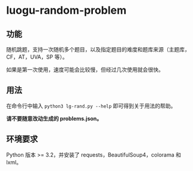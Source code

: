 # luogu-random-problem

## 功能

随机跳题，支持一次随机多个题目，以及指定题目的难度和题库来源（主题库，CF，AT，UVA，SP 等）。

如果是第一次使用，速度可能会比较慢，但经过几次使用就会很快。

## 用法

在命令行中输入 `python3 lg-rand.py --help` 即可得到关于用法的帮助。

**请不要随意改动生成的 problems.json。**

## 环境要求

Python 版本 >= 3.2，并安装了 requests，BeautifulSoup4，colorama 和 lxml。
